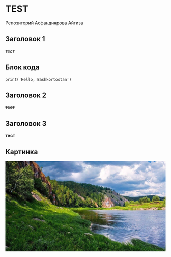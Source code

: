 # TEST

Репозиторий Асфандиярова Айгиза

## Заголовок 1

_тест_

## Блок кода
```
print('Hello, Bashkortostan')
```
## Заголовок 2 

~~тест~~

## Заголовок 3

__тест__
## Картинка
![alt text](https://github.com/AygizAsfandiyarov/test/blob/main/%D0%BA%D0%B0%D1%80%D1%82%D0%B8%D0%BD%D0%BA%D0%B0.jpg "kartinka")
